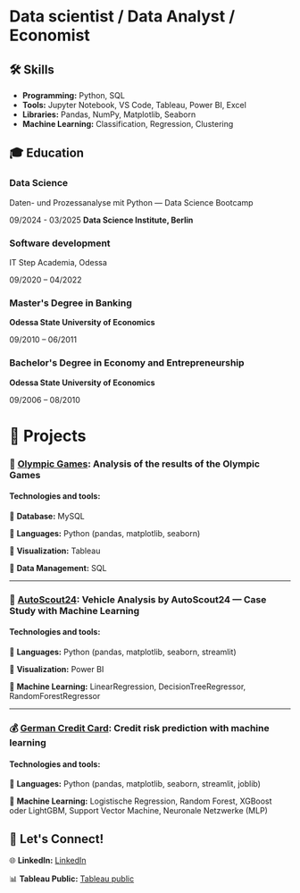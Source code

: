 # Data scientist / Data Analyst / Economist

## 🛠 Skills
-  **Programming:** Python, SQL
-  **Tools:** Jupyter Notebook, VS Code, Tableau, Power BI, Excel  
-  **Libraries:** Pandas, NumPy, Matplotlib, Seaborn 
-  **Machine Learning:** Classification, Regression, Clustering
  
## 🎓 Education
###  Data Science

 Daten- und Prozessanalyse mit Python — Data Science Bootcamp

 09/2024 - 03/2025 **Data Science Institute, Berlin**

###  Software development

 IT Step Academia, Odessa

 09/2020 – 04/2022

###  Master's Degree in Banking

 **Odessa State University of Economics**

 09/2010 – 06/2011

###  Bachelor's Degree in Economy and Entrepreneurship

 **Odessa State University of Economics**

 09/2006 – 08/2010

# 📌 Projects

### 🏅 [Olympic Games](https://github.com/AVMatvieieva/Olympics/blob/main/README.md): **Analysis of the results of the Olympic Games**
#### Technologies and tools:

🔹 **Database:** MySQL

🔹 **Languages:** Python (pandas, matplotlib, seaborn)

🔹 **Visualization:** Tableau

🔹 **Data Management:** SQL

   ---
### 🚗 [AutoScout24](https://github.com/AVMatvieieva/AutoScout24/blob/main/README.md): **Vehicle Analysis by AutoScout24 — Case Study with Machine Learning**
#### Technologies and tools:

🔹 **Languages:** Python (pandas, matplotlib, seaborn, streamlit)

🔹 **Visualization:** Power BI

🔹 **Machine Learning:** LinearRegression, DecisionTreeRegressor, RandomForestRegressor

  ---
### 💰 [German Credit Card](https://github.com/AVMatvieieva/German_Credit_Card/blob/main/README.md): **Credit risk prediction with machine learning**
#### Technologies and tools:

🔹 **Languages:** Python (pandas, matplotlib, seaborn, streamlit, joblib)

🔹 **Machine Learning:** Logistische Regression, Random Forest, XGBoost oder LightGBM, Support Vector Machine, Neuronale Netzwerke (MLP)

## 🚀 Let's Connect!  

🌐 **LinkedIn:** [LinkedIn](https://www.linkedin.com/in/anna-matvieieva-6aa946246/)

📊 **Tableau Public:** [Tableau public](https://public.tableau.com/app/profile/anna.matvieieva/vizzes) 

